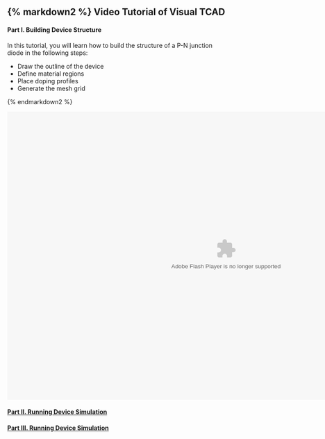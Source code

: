 <div class="box" >

{% markdown2 %}
Video Tutorial of Visual TCAD
------------------------------

#### Part I. Building Device Structure

In this tutorial, you will learn how to build the structure of a P-N junction diode in the following steps:

 * Draw the outline of the device
 * Define material regions
 * Place doping profiles
 * Generate the mesh grid

{% endmarkdown2 %}

<OBJECT classid="clsid:D27CDB6E-AE6D-11cf-96B8-444553540000" codebase="http://download.macromedia.com/pub/shockwave/cabs/flash/swflash.cab#version=9,0,0,28;" WIDTH="1008" HEIGHT="664">
  <PARAM NAME="movie" VALUE="../images/stories/vtcad/demo1_toolbar.swf" /> 
  <PARAM NAME="quality" VALUE="high" />
  <PARAM NAME="bgcolor" VALUE="#FFFFFF">
  <param name="allowFullScreen" value="true" >
  <EMBED src="../images/stories/vtcad/demo1_toolbar.swf" allowfullscreen="true" quality="high" bgcolor="#FFFFFF"  WIDTH="1008" HEIGHT="664" TYPE="application/x-shockwave-flash" PLUGINSPAGE="http://www.macromedia.com/shockwave/download/index.cgi?P1_Prod_Version=ShockwaveFlash"></EMBED>
</OBJECT>

#### [Part II. Running Device Simulation](./Tutorial-VisualTCAD-2:wide)

#### [Part III. Running Device Simulation](./Tutorial-VisualTCAD-3:wide)

</div>

